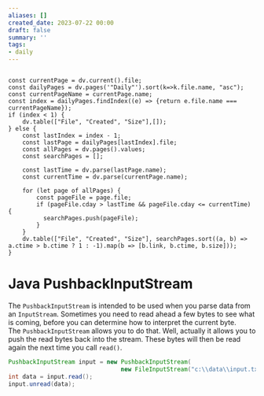 ```yaml
---
aliases: []
created_date: 2023-07-22 00:00
draft: false
summary: ''
tags:
- daily
---
```


```dataviewjs

const currentPage = dv.current().file;
const dailyPages = dv.pages('"Daily"').sort(k=>k.file.name, "asc");
const currentPageName = currentPage.name;
const index = dailyPages.findIndex((e) => {return e.file.name === currentPageName});
if (index < 1) {
	dv.table(["File", "Created", "Size"],[]);
} else {
	const lastIndex = index - 1;
	const lastPage = dailyPages[lastIndex].file;
	const allPages = dv.pages().values;
	const searchPages = [];
	
	const lastTime = dv.parse(lastPage.name);
	const currentTime = dv.parse(currentPage.name);

	for (let page of allPages) {
		const pageFile = page.file;
		if (pageFile.cday > lastTime && pageFile.cday <= currentTime) {
		  searchPages.push(pageFile);
		}
	}
	dv.table(["File", "Created", "Size"], searchPages.sort((a, b) => a.ctime > b.ctime ? 1 : -1).map(b => [b.link, b.ctime, b.size]));
}

```

# Java PushbackInputStream

The `PushbackInputStream` is intended to be used when you parse data from an `InputStream`. Sometimes you need to read ahead a few bytes to see what is coming, before you can determine how to interpret the current byte. The `PushbackInputStream` allows you to do that. Well, actually it allows you to push the read bytes back into the stream. These bytes will then be read again the next time you call `read()`.

```java
PushbackInputStream input = new PushbackInputStream(
                                new FileInputStream("c:\\data\\input.txt"));
int data = input.read();
input.unread(data);
```